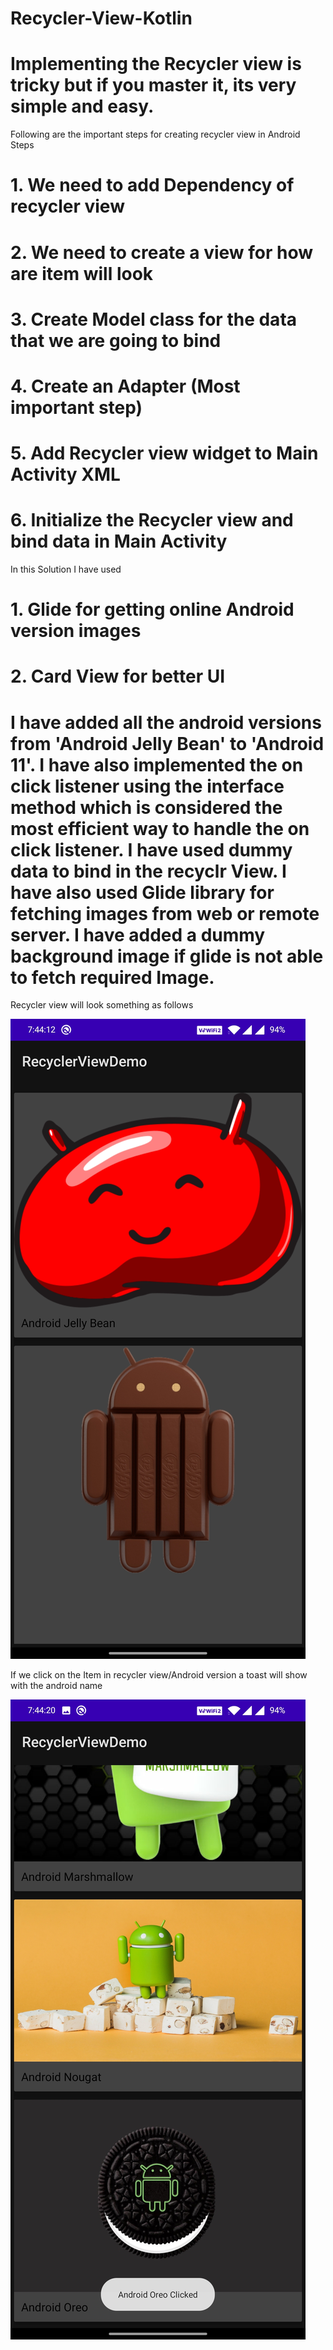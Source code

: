# Recycler-View-Kotlin

# Implementing the Recycler view is tricky but if you master it, its very simple and easy.

Following are the important steps for creating recycler view in Android
Steps
# 1. We need to add Dependency of recycler view
# 2. We need to create a view for how are item will look
# 3. Create Model class for the data that we are going to bind
# 4. Create an Adapter (Most important step)
# 5. Add Recycler view widget to Main Activity XML
# 6. Initialize the Recycler view and bind data in Main Activity

In this Solution I have used 
# 1. Glide for getting online Android version images 
# 2. Card View for better UI 

# I have added all the android versions from 'Android Jelly Bean' to 'Android 11'. I have also implemented the on click listener using the interface method which is considered the most efficient way to handle the on click listener. I have used dummy data to bind in the recyclr View. I have also used Glide library for fetching images from web or remote server. I have added a dummy background image if glide is not able to fetch required Image. 

Recycler view will look something as follows

![alt text](/screenshot/Screenshot_20210410-194413.jpg)

If we click on the Item in recycler view/Android version a toast will show with the android name 

![alt text](/screenshot/Screenshot_20210410-194420.jpg)  
